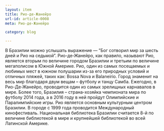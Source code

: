 ```yaml
---
layout: item
title: Рио-де-Жанейро
url-id: article-0008
meta: Рио-де-Жанейро

category: blog

---
```


В Бразилии можно услышать выражение — ”Бог сотворил мир за шесть дней и Рио на седьмой”. Рио-де-Жанейро, как правило, называют Рио, является вторым по величине городом Бразилии и третьим по величине мегаполисом в Южной Америке. Рио, один из самых посещаемых и любимых мест в южном полушарии из-за его природных условий и отличных пляжей, таких как: Bossa Nova и Balaneirio. Город знаменит на весь мир благодаря двум вещам – футболу и танцу Самба. Ежегодно, в Рио-Де-Жанейро, проводится один из самых зрелищных карнавалов в мире. Более того, Бразилия – страна-хозяйка чемпионата мира по футболу 2014 года, а в 2016 году в ней пройдут Олимпийские и Паралимпийские игры. Рио является основным культурным центром Бразилии. В городе с 1999 года проводится Международный кинофестиваль. Национальная библиотека Бразилии считается 8-й по величине библиотекой в мире и крупнейшей библиотекой во всей Латинской Америке.